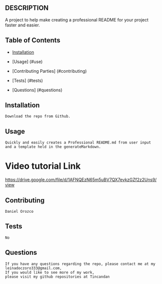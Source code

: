 
## DESCRIPTION
  A project to help make creating a professional README for your project faster and easier.

  ## Table of Contents
  * [Installation](#installation)
  * [Usage] (#use)

  * [Contributing Parties] (#contributing)
  * [Tests] (#tests)
  * [Questions] (#questions)
   
  ## Installation
    Download the repo from Github.

  ## Usage
    Quickly and easily creates a Professional README.md from user input and a template held in the generateMarkdown.

   # Video tutorial Link
   https://drive.google.com/file/d/1AFNQEzN65m5uBV7QX7evkzGZf2z2Uns9/view

  ## Contributing
    Daniel Orozco

  ## Tests
    No

  ## Questions
  
    If you have any questions regarding the repo, please contact me at my leinadoczoro333@gmail.com,
    If you would like to see more of my work,
    please visit my github repositories at Tincandan

